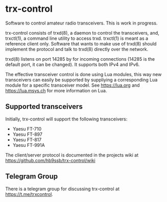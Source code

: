 # trx-control

Software to control amateur radio transceivers.  This is work in progress.

trx-control consists of trxd(8), a daemon to control the transceivers,
and, trxctl(1), a command line utility to access trxd.  trxctl(1) is meant
as a reference client only.  Software that wants to make use of trxd(8)
should implement the protocol and talk to trxd(8) directly over the network.

trxd(8) listens on port 14285 by for incoming connections
(14285 is the default port, it can be changed). It supports both IPv4 and IPv6.

The effective transceiver control is done using Lua modules,
this way new transceivers can easily be supported by suppliying
a corresponding Lua module for a specific transceiver model.
See https://lua.org and https://lua.msys.ch for more information
on Lua.

## Supported transceivers

Initially, trx-control will support the following transceivers:

* Yaesu FT-710
* Yaesu FT-897
* Yaesu FT-817
* Yaesu FT-991A

The client/server protocol is documented in the projects wiki at
https://github.com/hb9ssb/trx-control/wiki

## Telegram Group

There is a telegram group for discussing trx-control at https://t.me/trxcontrol.
